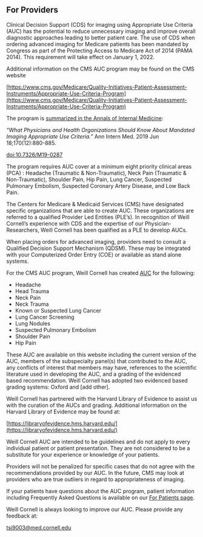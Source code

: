 ## For Providers

Clinical Decision Support (CDS) for imaging using Appropriate Use Criteria (AUC) has the potential to reduce unnecessary imaging and improve overall diagnostic approaches leading to better patient care. The use of CDS when ordering advanced imaging for Medicare patients has been mandated by Congress as part of the Protecting Access to Medicare Act of 2014 (PAMA 2014). This requirement will take effect on January 1, 2022.

Additional information on the CMS AUC program may be found on the CMS website

[https://www.cms.gov/Medicare/Quality-Initiatives-Patient-Assessment-Instruments/Appropriate-Use-Criteria-Program](https://www.cms.gov/Medicare/Quality-Initiatives-Patient-Assessment-Instruments/Appropriate-Use-Criteria-Program)

The program is [summarized in the Annals of Internal Medicine](https://doi.org/10.7326/M19-0287):

*“What Physicians and Health Organizations Should Know About Mandated Imaging Appropriate Use Criteria.”* Ann Intern Med. 2019 Jun 18;170(12):880-885. 

[doi:10.7326/M19-0287](https://doi.org/10.7326/M19-0287)

The program requires AUC cover at a minimum eight priority clinical areas (PCA) : Headache (Traumatic & Non-Traumatic), Neck Pain (Traumatic & Non-Traumatic), Shoulder Pain, Hip Pain, Lung Cancer, Suspected Pulmonary Embolism, Suspected Coronary Artery Disease, and Low Back Pain.

The Centers for Medicare & Medicaid Services (CMS) have designated specific organizations that are able to create AUC. These organizations are referred to a qualified Provider Led Entities (PLE’s). In recognition of Weill Cornell’s experience with CDS and the expertise of our Physician-Researchers, Weill Cornell has been qualified as a PLE to develop AUCs.

When placing orders for advanced imaging, providers need to consult a Qualified Decision Support Mechanism (QDSM). These may be integrated with your Computerized Order Entry (COE) or available as stand alone systems.

For the CMS AUC program, Weill Cornell has created [AUC](./auc.html) for the following:

* Headache
* Head Trauma
* Neck Pain
* Neck Trauma
* Known or Suspected Lung Cancer
* Lung Cancer Screening
* Lung Nodules
* Suspected Pulmonary Embolism
* Shoulder Pain
* Hip Pain

These AUC are available on this website including the current version of the AUC, members of the subspecialty panel(s) that contributed to the AUC, any conflicts of interest that members may have, references to the scientific literature used in developing the AUC, and a grading of the evidenced based recommendation. Weill Cornell has adopted two evidenced based grading systems: Oxford and [add other].

Weill Cornell has partnered with the Harvard Library of Evidence to assist us with the curation of the AUCs and grading. Additional information on the Harvard Library of Evidence may be found at:

[https://libraryofevidence.hms.harvard.edu/](https://libraryofevidence.hms.harvard.edu/)

Weill Cornell AUC are intended to be guidelines and do not apply to every individual patient or patient presentation. They are not considered to be a substitute for your experience or knowledge of your patients.

Providers will not be penalized for specific cases that do not agree with the recommendations provided by our AUC. In the future, CMS may look at providers who are true outliers in regard to appropriateness of imaging.

If your patients have questions about the AUC program, patient information including Frequently Asked Questions is available on our [For Patients page](./for_patients.html).

Weill Cornell is always looking to improve our AUC. Please provide any feedback at:

[tsj9003@med.cornell.edu](mailto:tsj9003@med.cornell.edu)

